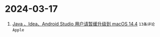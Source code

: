 # 2024-03-17

1. [Java 、Idea、Android Studio 用户请暂缓升级到 macOS 14.4](https://www.v2ex.com/t/1024389) `13条评论` `Apple`
